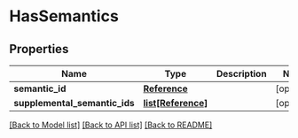 # HasSemantics

## Properties
Name | Type | Description | Notes
------------ | ------------- | ------------- | -------------
**semantic_id** | [**Reference**](Reference.md) |  | [optional] 
**supplemental_semantic_ids** | [**list[Reference]**](Reference.md) |  | [optional] 

[[Back to Model list]](../README.md#documentation-for-models) [[Back to API list]](../README.md#documentation-for-api-endpoints) [[Back to README]](../README.md)

